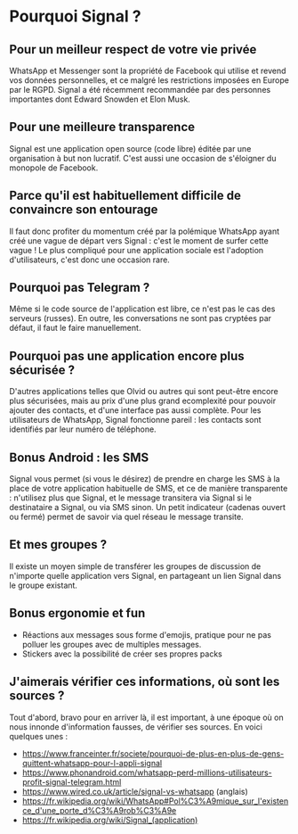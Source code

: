 # Pourquoi Signal ?

## Pour un meilleur respect de votre vie privée

WhatsApp et Messenger sont la propriété de Facebook qui utilise et revend vos données personnelles, et ce malgré les restrictions imposées en Europe par le RGPD.
Signal a été récemment recommandée par des personnes importantes dont Edward Snowden et Elon Musk.

## Pour une meilleure transparence

Signal est une application open source (code libre) éditée par une organisation à but non lucratif.
C'est aussi une occasion de s'éloigner du monopole de Facebook.

## Parce qu'il est habituellement difficile de convaincre son entourage

Il faut donc profiter du momentum créé par la polémique WhatsApp ayant créé une vague de départ vers Signal : c'est le moment de surfer cette vague !
Le plus compliqué pour une application sociale est l'adoption d'utilisateurs, c'est donc une occasion rare.

## Pourquoi pas Telegram ?

Même si le code source de l'application est libre, ce n'est pas le cas des serveurs (russes).
En outre, les conversations ne sont pas cryptées par défaut, il faut le faire manuellement.

## Pourquoi pas une application encore plus sécurisée ?

D'autres applications telles que Olvid ou autres qui sont peut-être encore plus sécurisées, mais au prix d'une plus grand ecomplexité pour pouvoir ajouter des contacts, et d'une interface pas aussi complète.
Pour les utilisateurs de WhatsApp, Signal fonctionne pareil : les contacts sont identifiés par leur numéro de téléphone.

## Bonus Android : les SMS

Signal vous permet (si vous le désirez) de prendre en charge les SMS à la place de votre application habituelle de SMS, et ce de manière transparente : n'utilisez plus que Signal, et le message transitera via Signal si le destinataire a Signal, ou via SMS sinon. Un petit indicateur (cadenas ouvert ou fermé) permet de savoir via quel réseau le message transite.

## Et mes groupes ?

Il existe un moyen simple de transférer les groupes de discussion de n'importe quelle application vers Signal, en partageant un lien Signal dans le groupe existant.

## Bonus ergonomie et fun

- Réactions aux messages sous forme d'emojis, pratique pour ne pas polluer les groupes avec de multiples messages.
- Stickers avec la possibilité de créer ses propres packs

## J'aimerais vérifier ces informations, où sont les sources ?

Tout d'abord, bravo pour en arriver là, il est important, à une époque où on nous innonde d'information fausses, de vérifier ses sources.
En voici quelques unes :

- https://www.franceinter.fr/societe/pourquoi-de-plus-en-plus-de-gens-quittent-whatsapp-pour-l-appli-signal
- https://www.phonandroid.com/whatsapp-perd-millions-utilisateurs-profit-signal-telegram.html
- https://www.wired.co.uk/article/signal-vs-whatsapp (anglais)
- https://fr.wikipedia.org/wiki/WhatsApp#Pol%C3%A9mique_sur_l'existence_d'une_porte_d%C3%A9rob%C3%A9e
- https://fr.wikipedia.org/wiki/Signal_(application)
